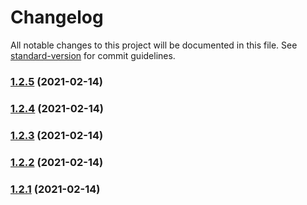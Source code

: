 # Changelog

All notable changes to this project will be documented in this file. See [standard-version](https://github.com/conventional-changelog/standard-version) for commit guidelines.

### [1.2.5](https://github.com/yegobox/flipper-plugins/compare/v1.9.12...v1.2.5) (2021-02-14)

### [1.2.4](https://github.com/yegobox/flipper-plugins/compare/v1.9.11...v1.2.4) (2021-02-14)

### [1.2.3](https://github.com/yegobox/flipper-plugins/compare/v1.9.10...v1.2.3) (2021-02-14)

### [1.2.2](https://github.com/yegobox/flipper-plugins/compare/v1.9.9...v1.2.2) (2021-02-14)

### [1.2.1](https://github.com/yegobox/flipper-plugins/compare/v1.9.5...v1.2.1) (2021-02-14)
